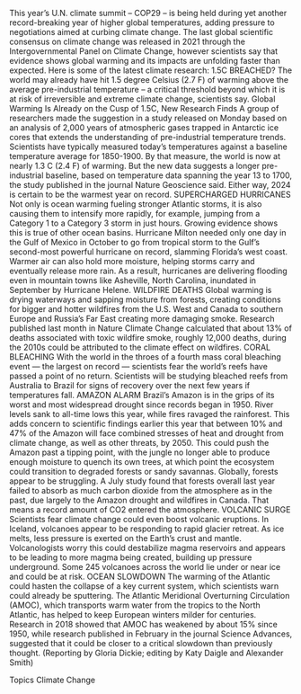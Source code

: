 This year’s U.N. climate summit – COP29 – is being held during yet another record-breaking year of higher global temperatures, adding pressure to negotiations aimed at curbing climate change.
The last global scientific consensus on climate change was released in 2021 through the Intergovernmental Panel on Climate Change, however scientists say that evidence shows global warming and its impacts are unfolding faster than expected.
Here is some of the latest climate research:
1.5C BREACHED?
The world may already have hit 1.5 degree Celsius (2.7 F) of warming above the average pre-industrial temperature – a critical threshold beyond which it is at risk of irreversible and extreme climate change, scientists say.
Global Warming Is Already on the Cusp of 1.5C, New Research Finds
A group of researchers made the suggestion in a study released on Monday based on an analysis of 2,000 years of atmospheric gases trapped in Antarctic ice cores that extends the understanding of pre-industrial temperature trends.
Scientists have typically measured today’s temperatures against a baseline temperature average for 1850-1900. By that measure, the world is now at nearly 1.3 C (2.4 F) of warming.
But the new data suggests a longer pre-industrial baseline, based on temperature data spanning the year 13 to 1700, the study published in the journal Nature Geoscience said.
Either way, 2024 is certain to be the warmest year on record.
SUPERCHARGED HURRICANES
Not only is ocean warming fueling stronger Atlantic storms, it is also causing them to intensify more rapidly, for example, jumping from a Category 1 to a Category 3 storm in just hours.
Growing evidence shows this is true of other ocean basins.
Hurricane Milton needed only one day in the Gulf of Mexico in October to go from tropical storm to the Gulf’s second-most powerful hurricane on record, slamming Florida’s west coast.
Warmer air can also hold more moisture, helping storms carry and eventually release more rain. As a result, hurricanes are delivering flooding even in mountain towns like Asheville, North Carolina, inundated in September by Hurricane Helene.
WILDFIRE DEATHS
Global warming is drying waterways and sapping moisture from forests, creating conditions for bigger and hotter wildfires from the U.S. West and Canada to southern Europe and Russia’s Far East creating more damaging smoke.
Research published last month in Nature Climate Change calculated that about 13% of deaths associated with toxic wildfire smoke, roughly 12,000 deaths, during the 2010s could be attributed to the climate effect on wildfires.
CORAL BLEACHING
With the world in the throes of a fourth mass coral bleaching event — the largest on record — scientists fear the world’s reefs have passed a point of no return.
Scientists will be studying bleached reefs from Australia to Brazil for signs of recovery over the next few years if temperatures fall.
AMAZON ALARM
Brazil’s Amazon is in the grips of its worst and most widespread drought since records began in 1950. River levels sank to all-time lows this year, while fires ravaged the rainforest.
This adds concern to scientific findings earlier this year that between 10% and 47% of the Amazon will face combined stresses of heat and drought from climate change, as well as other threats, by 2050.
This could push the Amazon past a tipping point, with the jungle no longer able to produce enough moisture to quench its own trees, at which point the ecosystem could transition to degraded forests or sandy savannas.
Globally, forests appear to be struggling.
A July study found that forests overall last year failed to absorb as much carbon dioxide from the atmosphere as in the past, due largely to the Amazon drought and wildfires in Canada.
That means a record amount of CO2 entered the atmosphere.
VOLCANIC SURGE
Scientists fear climate change could even boost volcanic eruptions.
In Iceland, volcanoes appear to be responding to rapid glacier retreat. As ice melts, less pressure is exerted on the Earth’s crust and mantle.
Volcanologists worry this could destabilize magma reservoirs and appears to be leading to more magma being created, building up pressure underground.
Some 245 volcanoes across the world lie under or near ice and could be at risk.
OCEAN SLOWDOWN
The warming of the Atlantic could hasten the collapse of a key current system, which scientists warn could already be sputtering.
The Atlantic Meridional Overturning Circulation (AMOC), which transports warm water from the tropics to the North Atlantic, has helped to keep European winters milder for centuries.
Research in 2018 showed that AMOC has weakened by about 15% since 1950, while research published in February in the journal Science Advances, suggested that it could be closer to a critical slowdown than previously thought.
(Reporting by Gloria Dickie; editing by Katy Daigle and Alexander Smith)

Topics
Climate Change
